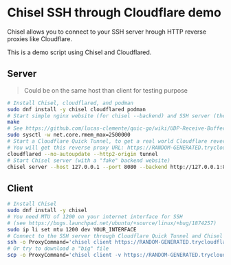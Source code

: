 # Chisel SSH through Cloudflare demo

Chisel allows you to connect to your SSH server hrough HTTP reverse proxies like Cloudflare.

This is a demo script using Chisel and Cloudflared.

## Server

> Could be on the same host than client for testing purpose

```bash
# Install Chisel, cloudflared, and podman
sudo dnf install -y chisel cloudflared podman
# Start simple nginx website (for chisel --backend) and SSH server (the target SSH)
make
# See https://github.com/lucas-clemente/quic-go/wiki/UDP-Receive-Buffer-Size for details.
sudo sysctl -w net.core.rmem_max=2500000
# Start a Cloudflare Quick Tunnel, to get a real world Cloudflare reverse proxy to test Chisel
# You will get this reverse proxy URL: https://RANDOM-GENERATED.trycloudflare.com
cloudflared --no-autoupdate --http2-origin tunnel
# Start Chisel server (with a "fake" backend website)
chisel server --host 127.0.0.1 --port 8080 --backend http://127.0.0.1:8081
```

## Client

```bash
# Install Chisel
sudo dnf install -y chisel
# You need MTU of 1200 on your internet interface for SSH
# (see https://bugs.launchpad.net/ubuntu/+source/linux/+bug/1874257)
sudo ip li set mtu 1200 dev YOUR_INTERFACE
# Connect to the SSH server through Cloudflare Quick Tunnel and Chisel server (password is 'toor')
ssh -o ProxyCommand='chisel client https://RANDOM-GENERATED.trycloudflare.com stdio:127.0.0.1:2221' root@example.com
# Or try to download a "big" file
scp -o ProxyCommand='chisel client -v https://RANDOM-GENERATED.trycloudflare.com stdio:127.0.0.1:2221' root@example.com:/root/10M.file .
```
